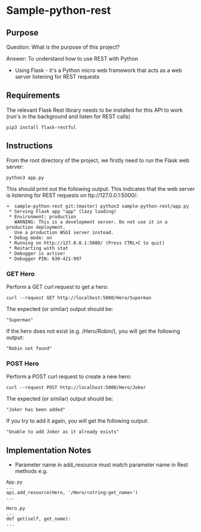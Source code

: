 # Sample-python-rest

## Purpose

Question: What is the purpose of this project?

Answer: To understand how to use REST with Python
* Using Flask - it's a Python micro web framework that acts as a web server listening for REST requests

## Requirements
The relevant Flask Rest library needs to be installed for this API to work (run's in the background and listen for REST calls)
```
pip3 install flask-restful
```

## Instructions
From the root directory of the project, we firstly need to run the Flask web server:
```
python3 app.py
```
This should print out the following output. This indicates that the web server is listening for REST requests on ttp://127.0.0.1:5000/:
```
➜  sample-python-rest git:(master) python3 sample-python-rest/app.py
 * Serving Flask app "app" (lazy loading)
 * Environment: production
   WARNING: This is a development server. Do not use it in a production deployment.
   Use a production WSGI server instead.
 * Debug mode: on
 * Running on http://127.0.0.1:5000/ (Press CTRL+C to quit)
 * Restarting with stat
 * Debugger is active!
 * Debugger PIN: 630-421-997
```
### GET Hero
Perform a GET curl request to get a hero:
```
curl --request GET http://localhost:5000/Hero/Superman
```
The expected (or similar) output should be:
```
"Superman"
```
If the hero does not exist (e.g. /Hero/Robin/), you will get the following output:
```
"Robin not found"
```
### POST Hero
Perform a POST curl request to create a new hero:
```
curl --request POST http://localhost:5000/Hero/Joker
```
The expected (or similar) output should be:
```
"Joker has been added"
```
If you try to add it again, you will get the following output:
```
"Unable to add Joker as it already exists"
```

## Implementation Notes
* Parameter name in add_resource must match parameter name in Rest methods e.g.
```
App.py
...
api.add_resource(Hero, '/Hero/<string:get_name>')
...
```
```
Hero.py
...
def get(self, get_name):
...
```